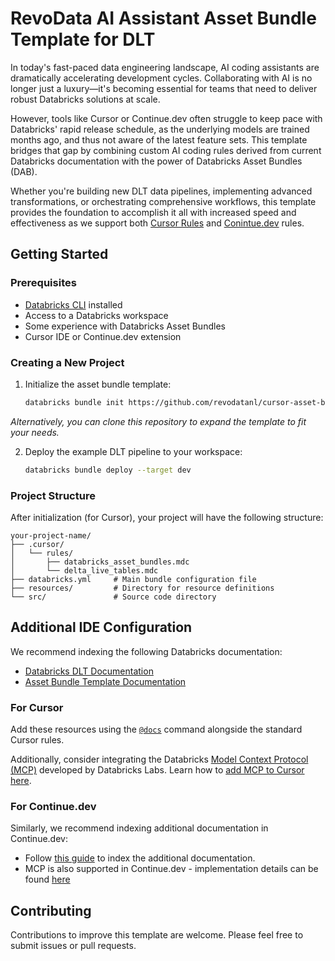 # RevoData AI Assistant Asset Bundle Template for DLT

In today's fast-paced data engineering landscape, AI coding assistants are dramatically accelerating development cycles. Collaborating with AI is no longer just a luxury—it's becoming essential for teams that need to deliver robust Databricks solutions at scale.

However, tools like Cursor or Continue.dev often struggle to keep pace with Databricks' rapid release schedule, as the underlying models are trained months ago, and thus not aware of the latest feature sets. This template bridges that gap by combining custom AI coding rules derived from current Databricks documentation with the power of Databricks Asset Bundles (DAB).

Whether you're building new DLT data pipelines, implementing advanced transformations, or orchestrating comprehensive workflows, this template provides the foundation to accomplish it all with increased speed and effectiveness as we support both [Cursor Rules](https://docs.cursor.com/context/rules) and [Conintue.dev](https://docs.continue.dev/customize/deep-dives/rules) rules.

## Getting Started

### Prerequisites

- [Databricks CLI](https://docs.databricks.com/dev-tools/cli/index.html) installed
- Access to a Databricks workspace
- Some experience with Databricks Asset Bundles
- Cursor IDE or Continue.dev extension

### Creating a New Project

1. Initialize the asset bundle template: 
 
    ```BASH
    databricks bundle init https://github.com/revodatanl/cursor-asset-bundle-template.git --profile <profile>
    ```

*Alternatively, you can clone this repository to expand the template to fit your needs.*

2. Deploy the example DLT pipeline to your workspace: 

    ```BASH 
    databricks bundle deploy --target dev
    ```

### Project Structure

After initialization (for Cursor), your project will have the following structure:

```TEXT
your-project-name/
├── .cursor/
│   └── rules/
│       ├── databricks_asset_bundles.mdc
│       └── delta_live_tables.mdc
├── databricks.yml     # Main bundle configuration file
├── resources/         # Directory for resource definitions 
└── src/               # Source code directory
```

## Additional IDE Configuration

We recommend indexing the following Databricks documentation:

- [Databricks DLT Documentation](https://docs.databricks.com/aws/en/dlt)
- [Asset Bundle Template Documentation](https://docs.databricks.com/aws/en/dev-tools/bundles/)

### For Cursor

Add these resources using the [`@docs`](https://docs.cursor.com/context/@-symbols/@-docs) command alongside the standard Cursor rules.

Additionally, consider integrating the Databricks [Model Context Protocol (MCP)](https://github.com/databrickslabs/mcp?tab=readme-ov-file#unity-catalog-server) developed by Databricks Labs. Learn how to [add MCP to Cursor here](https://docs.cursor.com/context/model-context-protocol).

### For Continue.dev

Similarly, we recommend indexing additional documentation in Continue.dev:

- Follow [this guide](https://docs.continue.dev/customize/deep-dives/docs) to index the additional documentation.
- MCP is also supported in Continue.dev - implementation details can be found [here](https://docs.continue.dev/customize/deep-dives/mcp)

## Contributing

Contributions to improve this template are welcome. Please feel free to submit issues or pull requests.